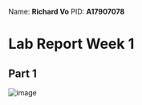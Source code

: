 Name: **Richard Vo** 
PID: **A17907078**

# Lab Report Week 1

## Part 1
![image](https://github.com/MerlinHelp/cse15l-lab-reports/assets/139648011/ba07e4af-3244-473b-a1a8-9ec18d72e0a4)
